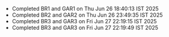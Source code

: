 - Completed BR1 and GAR1 on Thu Jun 26 18:40:13 IST 2025
- Completed BR2 and GAR2 on Thu Jun 26 23:49:35 IST 2025
- Completed BR3 and GAR3 on Fri Jun 27 22:19:15 IST 2025
- Completed BR3 and GAR3 on Fri Jun 27 22:19:49 IST 2025
